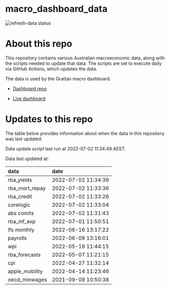 
<!-- README.md is generated from README.Rmd. Please edit that file -->

# macro\_dashboard\_data

<!-- badges: start -->

![refresh-data
status](https://github.com/grattan/macro_dashboard_data/workflows/refresh-data/badge.svg)

<!-- badges: end -->

# About this repo

This repository contains various Australian macroeconomic data, along
with the scripts needed to update that data. The scripts are set to
execute daily via GitHub Actions, which updates the data.

The data is used by the Grattan macro dashboard.

  - [Dashboard repo](https://github.com/grattan/macrodashboard)

  - [Live dashboard](https://mattcowgill.shinyapps.io/macrodashboard/)

# Updates to this repo

The table below provides information about when the data in this
repository was last updated.

Data update script last run at 2022-07-02 11:34:49 AEST.

Data last updated at:

| data             | date                |
| :--------------- | :------------------ |
| rba\_yields      | 2022-07-02 11:34:39 |
| rba\_mort\_repay | 2022-07-02 11:33:36 |
| rba\_credit      | 2022-07-02 11:33:26 |
| corelogic        | 2022-07-02 11:33:04 |
| abs comits       | 2022-07-02 11:31:43 |
| rba\_inf\_exp    | 2022-07-01 11:50:51 |
| lfs monthly      | 2022-06-16 13:17:22 |
| payrolls         | 2022-06-09 13:16:01 |
| wpi              | 2022-05-19 11:44:15 |
| rba\_forecasts   | 2022-05-07 11:21:15 |
| cpi              | 2022-04-27 11:32:14 |
| apple\_mobility  | 2022-04-14 11:23:46 |
| oecd\_minwages   | 2021-09-09 10:50:38 |

